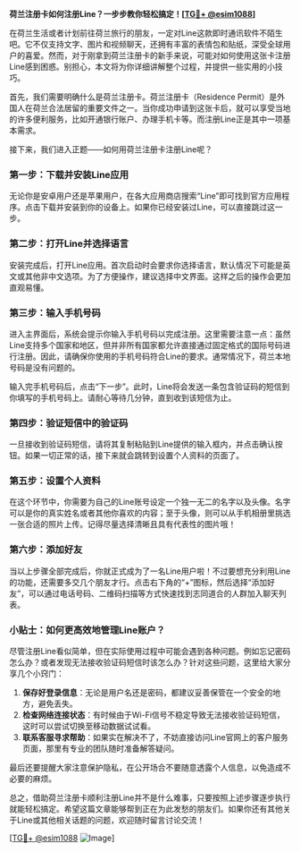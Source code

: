 **荷兰注册卡如何注册Line？一步步教你轻松搞定！[[TG💪+ @esim1088](https://t.me/s/esim1088)]**

在荷兰生活或者计划前往荷兰旅行的朋友，一定对Line这款即时通讯软件不陌生吧。它不仅支持文字、图片和视频聊天，还拥有丰富的表情包和贴纸，深受全球用户的喜爱。然而，对于刚拿到荷兰注册卡的新手来说，可能对如何使用这张卡注册Line感到困惑。别担心，本文将为你详细讲解整个过程，并提供一些实用的小技巧。

首先，我们需要明确什么是荷兰注册卡。荷兰注册卡（Residence Permit）是外国人在荷兰合法居留的重要文件之一。当你成功申请到这张卡后，就可以享受当地的许多便利服务，比如开通银行账户、办理手机卡等。而注册Line正是其中一项基本需求。

接下来，我们进入正题——如何用荷兰注册卡注册Line呢？

### 第一步：下载并安装Line应用

无论你是安卓用户还是苹果用户，在各大应用商店搜索“Line”即可找到官方应用程序。点击下载并安装到你的设备上。如果你已经安装过Line，可以直接跳过这一步。

### 第二步：打开Line并选择语言

安装完成后，打开Line应用。首次启动时会要求你选择语言，默认情况下可能是英文或其他非中文选项。为了方便操作，建议选择中文界面。这样之后的操作会更加直观易懂。

### 第三步：输入手机号码

进入主界面后，系统会提示你输入手机号码以完成注册。这里需要注意一点：虽然Line支持多个国家和地区，但并非所有国家都允许直接通过固定格式的国际号码进行注册。因此，请确保你使用的手机号码符合Line的要求。通常情况下，荷兰本地号码是没有问题的。

输入完手机号码后，点击“下一步”。此时，Line将会发送一条包含验证码的短信到你填写的手机号码上。请耐心等待几分钟，直到收到该短信为止。

### 第四步：验证短信中的验证码

一旦接收到验证码短信，请将其复制粘贴到Line提供的输入框内，并点击确认按钮。如果一切正常的话，接下来就会跳转到设置个人资料的页面了。

### 第五步：设置个人资料

在这个环节中，你需要为自己的Line账号设定一个独一无二的名字以及头像。名字可以是你的真实姓名或者其他你喜欢的内容；至于头像，则可以从手机相册里挑选一张合适的照片上传。记得尽量选择清晰且具有代表性的图片哦！

### 第六步：添加好友

当以上步骤全部完成后，你就正式成为了一名Line用户啦！不过要想充分利用Line的功能，还需要多交几个朋友才行。点击右下角的“+”图标，然后选择“添加好友”，可以通过电话号码、二维码扫描等方式快速找到志同道合的人群加入聊天列表。

### 小贴士：如何更高效地管理Line账户？

尽管注册Line看似简单，但在实际使用过程中可能会遇到各种问题。例如忘记密码怎么办？或者发现无法接收验证码短信时该怎么办？针对这些问题，这里给大家分享几个小窍门：

1. **保存好登录信息**：无论是用户名还是密码，都建议妥善保管在一个安全的地方，避免丢失。
2. **检查网络连接状态**：有时候由于Wi-Fi信号不稳定导致无法接收验证码短信，这时可以尝试切换至移动数据试试看。
3. **联系客服寻求帮助**：如果实在解决不了，不妨直接访问Line官网上的客户服务页面，那里有专业的团队随时准备解答疑问。

最后还要提醒大家注意保护隐私，在公开场合不要随意透露个人信息，以免造成不必要的麻烦。

总之，借助荷兰注册卡顺利注册Line并不是什么难事，只要按照上述步骤逐步执行就能轻松搞定。希望这篇文章能够帮到正在为此发愁的朋友们。如果你还有其他关于Line或其他相关话题的问题，欢迎随时留言讨论交流！

[[TG💪+ @esim1088](https://t.me/s/esim1088) ![Image](https://i.postimg.cc/4NQfJmqS/Snipaste-2025-05-13-00-14-12.png)]